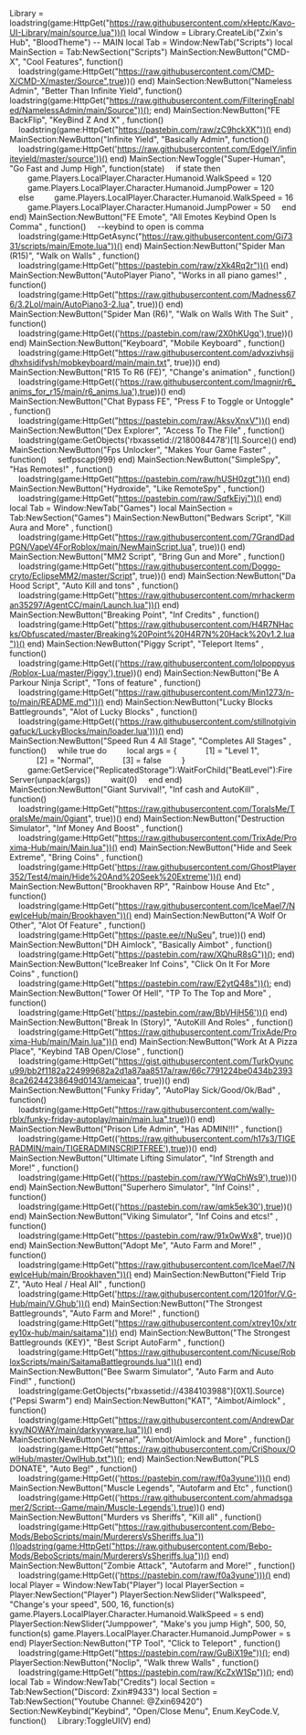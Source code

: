 Library = loadstring(game:HttpGet("https://raw.githubusercontent.com/xHeptc/Kavo-UI-Library/main/source.lua"))() local Window = Library.CreateLib("Zxin's Hub", "BloodTheme") -- MAIN local Tab = Window:NewTab("Scripts") local MainSection = Tab:NewSection("Scripts") MainSection:NewButton("CMD-X", "Cool Features", function()     loadstring(game:HttpGet("https://raw.githubusercontent.com/CMD-X/CMD-X/master/Source",true))() end) MainSection:NewButton("Nameless Admin", "Better Than Infinite Yield", function() loadstring(game:HttpGet("https://raw.githubusercontent.com/FilteringEnabled/NamelessAdmin/main/Source"))(); end) MainSection:NewButton("FE BackFlip", "KeyBind Z And X" , function()     loadstring(game:HttpGet("https://pastebin.com/raw/zC9hckXK"))() end) MainSection:NewButton("Infinite Yield", "Basically Admin", function()     loadstring(game:HttpGet('https://raw.githubusercontent.com/EdgeIY/infiniteyield/master/source'))() end) MainSection:NewToggle("Super-Human", "Go Fast and Jump High", function(state)     if state then         game.Players.LocalPlayer.Character.Humanoid.WalkSpeed = 120         game.Players.LocalPlayer.Character.Humanoid.JumpPower = 120     else         game.Players.LocalPlayer.Character.Humanoid.WalkSpeed = 16         game.Players.LocalPlayer.Character.Humanoid.JumpPower = 50     end end) MainSection:NewButton("FE Emote", "All Emotes Keybind Open Is Comma" , function()     --keybind to open is comma     loadstring(game:HttpGetAsync("https://raw.githubusercontent.com/Gi7331/scripts/main/Emote.lua"))() end) MainSection:NewButton("Spider Man (R15)", "Walk on Walls" , function()     loadstring(game:HttpGet("https://pastebin.com/raw/zXk4Rq2r"))() end) MainSection:NewButton("AutoPlayer Piano", "Works in all piano games!" , function()     loadstring(game:HttpGet("https://raw.githubusercontent.com/Madness676/3.2Lol/main/AutoPiano3-2.lua", true))() end) MainSection:NewButton("Spider Man (R6)", "Walk on Walls With The Suit" , function()     loadstring(game:HttpGet(('https://pastebin.com/raw/2X0hKUgq'),true))() end) MainSection:NewButton("Keyboard", "Mobile Keyboard" , function()     loadstring(game:HttpGet("https://raw.githubusercontent.com/advxzivhsjjdhxhsidifvsh/mobkeyboard/main/main.txt", true))() end) MainSection:NewButton("R15 To R6 (FE)", "Change's animation" , function()     loadstring(game:HttpGet(('https://raw.githubusercontent.com/Imagnir/r6_anims_for_r15/main/r6_anims.lua'),true))() end) MainSection:NewButton("Chat Bypass FE", "Press F to Toggle or Untoggle" , function()     loadstring(game:HttpGet("https://pastebin.com/raw/AksvXnxV"))() end) MainSection:NewButton("Dex Explorer", "Access To The File" , function()     loadstring(game:GetObjects('rbxassetid://2180084478')[1].Source)() end) MainSection:NewButton("Fps Unlocker", "Makes Your Game Faster" , function()     setfpscap(999) end) MainSection:NewButton("SimpleSpy", "Has Remotes!" , function()     loadstring(game:HttpGet("https://pastebin.com/raw/hUSH0zgt"))() end) MainSection:NewButton("Hydroxide", "Like RemoteSpy" , function()     loadstring(game:HttpGet("https://pastebin.com/raw/SqfkEjyj"))() end) local Tab = Window:NewTab("Games") local MainSection = Tab:NewSection("Games") MainSection:NewButton("Bedwars Script", "Kill Aura and More" , function()     loadstring(game:HttpGet("https://raw.githubusercontent.com/7GrandDadPGN/VapeV4ForRoblox/main/NewMainScript.lua", true))() end) MainSection:NewButton("MM2 Script", "Bring Gun and More" , function()     loadstring(game:HttpGet("https://raw.githubusercontent.com/Doggo-cryto/EclipseMM2/master/Script", true))() end) MainSection:NewButton("Da Hood Script", "Auto Kill and tons" , function()     loadstring(game:HttpGet("https://raw.githubusercontent.com/mrhackerman35297/AgentCC/main/Launch.lua"))() end) MainSection:NewButton("Breaking Point", "Inf Credits" , function()     loadstring(game:HttpGet("https://raw.githubusercontent.com/H4R7NHacks/Obfuscated/master/Breaking%20Point%20H4R7N%20Hack%20v1.2.lua"))() end) MainSection:NewButton("Piggy Script", "Teleport Items" , function()     loadstring(game:HttpGet(('https://raw.githubusercontent.com/lolpoppyus/Roblox-Lua/master/Piggy'),true))() end) MainSection:NewButton("Be A Parkour Ninja Script", "Tons of feature" , function()     loadstring(game:HttpGet("https://raw.githubusercontent.com/Min1273/n-to/main/README.md"))() end) MainSection:NewButton("Lucky Blocks Battlegrounds", "Alot of Lucky Blocks" , function()     loadstring(game:HttpGet(('https://raw.githubusercontent.com/stillnotgivingafuck/LuckyBlocks/main/loader.lua')))() end) MainSection:NewButton("Speed Run 4 All Stage", "Completes All Stages" , function()     while true do         local args = {             [1] = "Level 1",             [2] = "Normal",             [3] = false         }         game:GetService("ReplicatedStorage"):WaitForChild("BeatLevel"):FireServer(unpack(args))         wait(0)     end end) MainSection:NewButton("Giant Survival!", "Inf cash and AutoKill" , function()     loadstring(game:HttpGet("https://raw.githubusercontent.com/ToraIsMe/ToraIsMe/main/0giant", true))() end) MainSection:NewButton("Destruction Simulator", "Inf Money And Boost" , function()     loadstring(game:HttpGet("https://raw.githubusercontent.com/TrixAde/Proxima-Hub/main/Main.lua"))() end) MainSection:NewButton("Hide and Seek Extreme", "Bring Coins" , function()     loadstring(game:HttpGet('https://raw.githubusercontent.com/GhostPlayer352/Test4/main/Hide%20And%20Seek%20Extreme'))() end) MainSection:NewButton("Brookhaven RP", "Rainbow House And Etc" , function()     loadstring(game:HttpGet("https://raw.githubusercontent.com/IceMael7/NewIceHub/main/Brookhaven"))() end) MainSection:NewButton("A Wolf Or Other", "Alot Of Feature" , function()     loadstring(game:HttpGet("https://paste.ee/r/NuSeu", true))() end) MainSection:NewButton("DH Aimlock", "Basically Aimbot" , function()     loadstring(game:HttpGet("https://pastebin.com/raw/XQhuR8sG"))(); end) MainSection:NewButton("IceBreaker Inf Coins", "Click On It For More Coins" , function()     loadstring(game:HttpGet("https://pastebin.com/raw/E2ytQ48s"))(); end) MainSection:NewButton("Tower Of Hell", "TP To The Top and More" , function()     loadstring(game:HttpGet('https://pastebin.com/raw/BbVHjH56'))() end)     MainSection:NewButton("Break In (Story)", "AutoKill And Roles" , function()     loadstring(game:HttpGet("https://raw.githubusercontent.com/TrixAde/Proxima-Hub/main/Main.lua"))() end) MainSection:NewButton("Work At A Pizza Place", "Keybind TAB Open/Close" , function()     loadstring(game:HttpGet("https://gist.githubusercontent.com/TurkOyuncu99/bb2f1182a224999682a2d1a87aa8517a/raw/66c7791224be0434b23938ca26244238649d0143/ameicaa", true))() end) MainSection:NewButton("Funky Friday", "AutoPlay Sick/Good/Ok/Bad" , function()     loadstring(game:HttpGet("https://raw.githubusercontent.com/wally-rblx/funky-friday-autoplay/main/main.lua",true))() end) MainSection:NewButton("Prison Life Admin", "Has ADMIN!!!" , function()     loadstring(game:HttpGet(('https://raw.githubusercontent.com/h17s3/TIGERADMIN/main/TIGERADMINSCRIPTFREE'),true))() end) MainSection:NewButton("Ultimate Lifting Simulator", "Inf Strength and More!" , function()     loadstring(game:HttpGet(('https://pastebin.com/raw/YWqChWs9'),true))() end) MainSection:NewButton("Superhero Simulator", "Inf Coins!" , function()     loadstring(game:HttpGet(('https://pastebin.com/raw/qmk5ek30'),true))() end) MainSection:NewButton("Viking Simulator", "Inf Coins and etcs!" , function()     loadstring(game:HttpGet("https://pastebin.com/raw/91x0wWx8", true))() end) MainSection:NewButton("Adopt Me", "Auto Farm and More!" , function()     loadstring(game:HttpGet("https://raw.githubusercontent.com/IceMael7/NewIceHub/main/Brookhaven"))() end) MainSection:NewButton("Field Trip Z", "Auto Heal / Heal All" , function()     loadstring(game:HttpGet('https://raw.githubusercontent.com/1201for/V.G-Hub/main/V.Ghub'))() end) MainSection:NewButton("The Strongest Battlegrounds", "Auto Farm and More!" , function()     loadstring(game:HttpGet("https://raw.githubusercontent.com/xtrey10x/xtrey10x-hub/main/saitama"))() end) MainSection:NewButton("The Strongest Battlegrounds (KEY)", "Best Script AutoFarm" , function()     loadstring(game:HttpGet("https://raw.githubusercontent.com/Nicuse/RobloxScripts/main/SaitamaBattlegrounds.lua"))() end) MainSection:NewButton("Bee Swarm Simulator", "Auto Farm and Auto Find!" , function()     loadstring(game:GetObjects("rbxassetid://4384103988")[0X1].Source)("Pepsi Swarm") end) MainSection:NewButton("KAT", "Aimbot/Aimlock" , function()     loadstring(game:HttpGet("https://raw.githubusercontent.com/AndrewDarkyy/NOWAY/main/darkyyware.lua"))() end) MainSection:NewButton("Arsenal", "Aimbot/Aimlock and More" , function()     loadstring(game:HttpGet("https://raw.githubusercontent.com/CriShoux/OwlHub/master/OwlHub.txt"))(); end) MainSection:NewButton("PLS DONATE", "Auto Beg!" , function()     loadstring(game:HttpGet(('https://pastebin.com/raw/f0a3yune')))() end) MainSection:NewButton("Muscle Legends", "Autofarm and Etc" , function()     loadstring(game:HttpGet(('https://raw.githubusercontent.com/ahmadsgamer2/Script--Game/main/Muscle-Legends'),true))() end) MainSection:NewButton("Murders vs Sheriffs", "Kill all" , function()     loadstring(game:HttpGet("https://raw.githubusercontent.com/Bebo-Mods/BeboScripts/main/MurderersVsSheriffs.lua"))()loadstring(game:HttpGet("https://raw.githubusercontent.com/Bebo-Mods/BeboScripts/main/MurderersVsSheriffs.lua"))() end) MainSection:NewButton("Zombie Attack", "Autofarm and More!" , function()     loadstring(game:HttpGet(('https://pastebin.com/raw/f0a3yune')))() end) local Player = Window:NewTab("Player") local PlayerSection = Player:NewSection("Player") PlayerSection:NewSlider("Walkspeed", "Change's your speed", 500, 16, function(s) game.Players.LocalPlayer.Character.Humanoid.WalkSpeed = s end) PlayerSection:NewSlider("Jumppower", "Make's you jump High", 500, 50, function(s) game.Players.LocalPlayer.Character.Humanoid.JumpPower = s end) PlayerSection:NewButton("TP Tool", "Click to Teleport" , function()     loadstring(game:HttpGet("https://pastebin.com/raw/GuBiX19e"))(); end) PlayerSection:NewButton("Noclip", "Walk threw Walls" , function()     loadstring(game:HttpGet("https://pastebin.com/raw/KcZxW1Sp"))(); end) local Tab = Window:NewTab("Credits") local Section = Tab:NewSection("Discord: Zxin#9433") local Section = Tab:NewSection("Youtube Channel: @Zxin69420") Section:NewKeybind("Keybind", "Open/Close Menu", Enum.KeyCode.V, function()     Library:ToggleUI(V) end)






